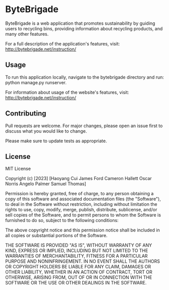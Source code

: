 # ByteBrigade

ByteBrigade is a web application that promotes sustainability by guiding users to
recycling bins, providing information about recycling products, and many other features.

For a full description of the application's features, visit:
http://bytebrigade.net/instruction/

## Usage

To run this application locally, navigate to the bytebrigade directory
and run: python manage.py runserver.

For information about usage of the website's features, visit:
http://bytebrigade.net/instruction/

## Contributing

Pull requests are welcome. For major changes, please open an issue first
to discuss what you would like to change.

Please make sure to update tests as appropriate.

## License

MIT License

Copyright (c) [2023] [Haoyang Cui James Ford Cameron Hallett Oscar Norris Angelo Palmer Samuel Thomas]

Permission is hereby granted, free of charge, to any person obtaining a copy
of this software and associated documentation files (the "Software"), to deal
in the Software without restriction, including without limitation the rights
to use, copy, modify, merge, publish, distribute, sublicense, and/or sell
copies of the Software, and to permit persons to whom the Software is
furnished to do so, subject to the following conditions:

The above copyright notice and this permission notice shall be included in all
copies or substantial portions of the Software.

THE SOFTWARE IS PROVIDED "AS IS", WITHOUT WARRANTY OF ANY KIND, EXPRESS OR
IMPLIED, INCLUDING BUT NOT LIMITED TO THE WARRANTIES OF MERCHANTABILITY,
FITNESS FOR A PARTICULAR PURPOSE AND NONINFRINGEMENT. IN NO EVENT SHALL THE
AUTHORS OR COPYRIGHT HOLDERS BE LIABLE FOR ANY CLAIM, DAMAGES OR OTHER
LIABILITY, WHETHER IN AN ACTION OF CONTRACT, TORT OR OTHERWISE, ARISING FROM,
OUT OF OR IN CONNECTION WITH THE SOFTWARE OR THE USE OR OTHER DEALINGS IN THE
SOFTWARE.
